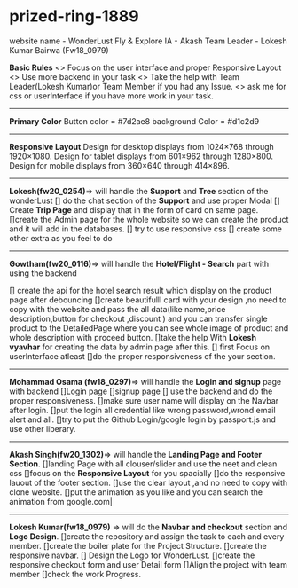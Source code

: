 # prized-ring-1889


website name - WonderLust Fly & Explore 
IA - Akash
Team Leader - Lokesh Kumar Bairwa (Fw18_0979)



**Basic Rules**
<> Focus on the user interface and proper Responsive Layout
<> Use more backend in your task
<> Take the help with Team Leader(Lokesh Kumar)or Team Member if you had any Issue.
<> ask me for css or userInterface if you have more work in your task.

***********************************************************************************

**Primary Color**
Button color = #7d2ae8
background Color = #d1c2d9

************************************************************************************

**Responsive Layout**
Design for desktop displays from 1024×768 through 1920×1080.
Design for tablet displays from 601×962 through 1280×800.
Design for mobile displays from 360×640 through 414×896.

*****************************************************************************************

**Lokesh(fw20_0254)**=> will handle the **Support** and **Tree** section of the wonderLust 
[] do the chat section of the **Support** and use proper Modal
[] Create **Trip Page** and display that in the form of card on same page.
[]create the Admin page for the whole website so we can create the product and it will add in the databases.
[] try to use responsive css
[] create some other extra as you feel to do

****************************************************************************

**Gowtham(fw20_0116)**=> will handle the **Hotel/Flight - Search** part with using the backend 

[] create the api for the hotel search result which display on the product page after debouncing 
[]create beautifulll card  with your design ,no need to copy with the website and pass the all data(like  name,price description,button for checkout ,discount ) and you can transfer single product to the DetailedPage where you can see whole image of product and whole description with proceed button.
[]take the help With **Lokesh vyavhar** for creating the data by admin page after this.
[] first Focus on userInterface atleast
[]do the proper responsiveness of the your section.

****************************************************************************

**Mohammad Osama (fw18_0297)**=> will handle the **Login and signup** page with backend 
[]Login page
[]signup page
[] use the backend and do the proper responsiveness.
[]make sure user name will display on the Navbar after login.
[]put the login all credential like wrong password,wrond email alert and all.
[]try to put the Github Login/google login by passport.js and use other liberary.

*******************************************************************************

**Akash Singh(fw20_1302)**=> will handle the **Landing Page and Footer Section**.
[]landing Page with all clouser/slider and use the neet and clean css 
[]focus on the **Responsive Layout** for you spacially 
[]do the responsive lauout of the footer section.
[]use the clear layout ,and no need to copy with clone website.
[]put the animation as you like and you can search the animation from google.com|
********************************************************************************
**Lokesh Kumar(fw18_0979)** => will do the **Navbar and checkout** section and **Logo Design**.
[]create the repository and assign the task to each and every member.
[]create the boiler plate for the Project Structure. 
[]create the responsive navbar.
[] Design the Logo for WonderLust.
[]create the responsive checkout form and user Detail form
[]Align the project with team member 
[]check the work Progress.
